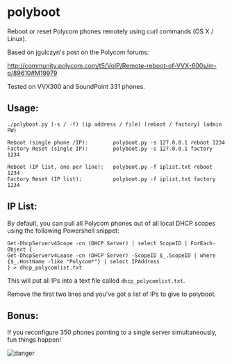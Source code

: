 # polyboot
Reboot or reset Polycom phones remotely using curl commands (OS X / Linux).

Based on jgulczyn's post on the Polycom forums:

http://community.polycom.com/t5/VoIP/Remote-reboot-of-VVX-600s/m-p/89610#M19979

Tested on VVX300 and SoundPoint 331 phones.

## Usage:
```
./polyboot.py (-s / -f) (ip address / file) (reboot / factory) (admin PW)

Reboot (single phone /IP):        polyboot.py -s 127.0.0.1 reboot 1234
Factory Reset (single IP):        polyboot.py -s 127.0.0.1 factory 1234

Reboot (IP list, one per line):   polyboot.py -f iplist.txt reboot 1234
Factory Reset (IP list):          polyboot.py -f iplist.txt factory 1234
```

## IP List:

By default, you can pull all Polycom phones out of all local DHCP scopes using the following Powershell snippet:

```
Get-DhcpServerv4Scope -cn (DHCP Server) | select ScopeID | ForEach-Object {
Get-DhcpServerv4Lease -cn (DHCP Server) -ScopeID $_.ScopeID | where {$_.HostName -like "Polycom*"} | select IPAddress
} > dhcp_polycomlist.txt
```

This will put all IPs into a text file called `dhcp_polycomlist.txt`. 

Remove the first two lines and you've got a list of IPs to give to polyboot.

## Bonus:

If you reconfigure 350 phones pointing to a single server simultaneously, fun things happen!

![danger](http://i.imgur.com/myH8Brf.png)
